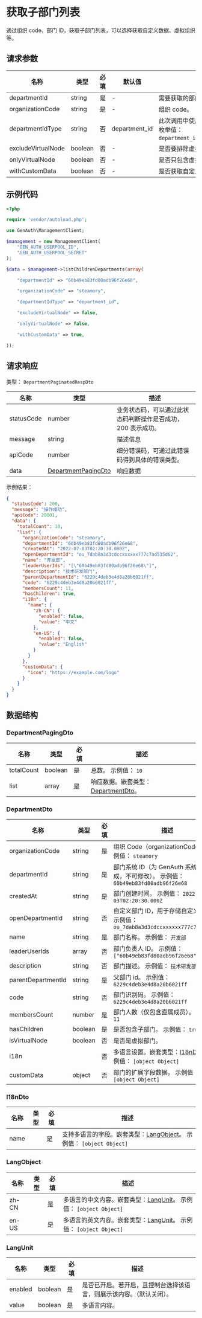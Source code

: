 # 获取子部门列表

<!--
  警告⚠️：
  不要直接修改该文档，
  https://github.com/Authing/authing-docs-factory
  使用该项目进行生成
-->

<LastUpdated />

通过组织 code、部门 ID，获取子部门列表，可以选择获取自定义数据、虚拟组织等。

## 请求参数

| 名称               | 类型    | 必填 | 默认值        | 描述                                                                          | 示例值                     |
| ------------------ | ------- | ---- | ------------- | ----------------------------------------------------------------------------- | -------------------------- |
| departmentId       | string  | 是   | -             | 需要获取的部门 ID。                                                           | `60b49eb83fd80adb96f26e68` |
| organizationCode   | string  | 是   | -             | 组织 code。                                                                   | `steamory`                 |
| departmentIdType   | string  | 否   | department_id | 此次调用中使用的部门 ID 的类型。 枚举值：`department_id`,`open_department_id` | `department_id`            |
| excludeVirtualNode | boolean | 否   | -             | 是否要排除虚拟组织。                                                          |                            |
| onlyVirtualNode    | boolean | 否   | -             | 是否只包含虚拟组织。                                                          |                            |
| withCustomData     | boolean | 否   | -             | 是否获取自定义数据。                                                          | `true`                     |

## 示例代码

```php
<?php

require 'vendor/autoload.php';

use GenAuth\ManagementClient;

$management = new ManagementClient(
    "GEN_AUTH_USERPOOL_ID",
    "GEN_AUTH_USERPOOL_SECRET"
);

$data = $management->listChildrenDepartments(array(

    "departmentId" => "60b49eb83fd80adb96f26e68",

    "organizationCode" => "steamory",

    "departmentIdType" => "department_id",

    "excludeVirtualNode" => false,

    "onlyVirtualNode" => false,

    "withCustomData" => true,

));
```

## 请求响应

类型： `DepartmentPaginatedRespDto`

| 名称       | 类型                                                   | 描述                                                         |
| ---------- | ------------------------------------------------------ | ------------------------------------------------------------ |
| statusCode | number                                                 | 业务状态码，可以通过此状态码判断操作是否成功，200 表示成功。 |
| message    | string                                                 | 描述信息                                                     |
| apiCode    | number                                                 | 细分错误码，可通过此错误码得到具体的错误类型。               |
| data       | <a href="#DepartmentPagingDto">DepartmentPagingDto</a> | 响应数据                                                     |

示例结果：

```json
{
  "statusCode": 200,
  "message": "操作成功",
  "apiCode": 20001,
  "data": {
    "totalCount": 10,
    "list": {
      "organizationCode": "steamory",
      "departmentId": "60b49eb83fd80adb96f26e68",
      "createdAt": "2022-07-03T02:20:30.000Z",
      "openDepartmentId": "ou_7dab8a3d3cdccxxxxxx777c7ad535d62",
      "name": "开发部",
      "leaderUserIds": "[\"60b49eb83fd80adb96f26e68\"]",
      "description": "技术研发部门",
      "parentDepartmentId": "6229c4deb3e4d8a20b6021ff",
      "code": "6229c4deb3e4d8a20b6021ff",
      "membersCount": 11,
      "hasChildren": true,
      "i18n": {
        "name": {
          "zh-CN": {
            "enabled": false,
            "value": "中文"
          },
          "en-US": {
            "enabled": false,
            "value": "English"
          }
        }
      },
      "customData": {
        "icon": "https://example.com/logo"
      }
    }
  }
}
```

## 数据结构

### <a id="DepartmentPagingDto"></a> DepartmentPagingDto

| 名称       | 类型    | 必填 | 描述                                                             |
| ---------- | ------- | ---- | ---------------------------------------------------------------- |
| totalCount | boolean | 是   | 总数。 示例值： `10`                                             |
| list       | array   | 是   | 响应数据。嵌套类型：<a href="#DepartmentDto">DepartmentDto</a>。 |

### <a id="DepartmentDto"></a> DepartmentDto

| 名称               | 类型    | 必填 | 描述                                                                                   |
| ------------------ | ------- | ---- | -------------------------------------------------------------------------------------- |
| organizationCode   | string  | 是   | 组织 Code（organizationCode）。 示例值： `steamory`                                    |
| departmentId       | string  | 是   | 部门系统 ID（为 GenAuth 系统自动生成，不可修改）。 示例值： `60b49eb83fd80adb96f26e68` |
| createdAt          | string  | 是   | 部门创建时间。 示例值： `2022-07-03T02:20:30.000Z`                                     |
| openDepartmentId   | string  | 否   | 自定义部门 ID，用于存储自定义的 ID。 示例值： `ou_7dab8a3d3cdccxxxxxx777c7ad535d62`    |
| name               | string  | 是   | 部门名称。 示例值： `开发部`                                                           |
| leaderUserIds      | array   | 否   | 部门负责人 ID。 示例值： `["60b49eb83fd80adb96f26e68"]`                                |
| description        | string  | 否   | 部门描述。 示例值： `技术研发部门`                                                     |
| parentDepartmentId | string  | 是   | 父部门 id。 示例值： `6229c4deb3e4d8a20b6021ff`                                        |
| code               | string  | 否   | 部门识别码。 示例值： `6229c4deb3e4d8a20b6021ff`                                       |
| membersCount       | number  | 是   | 部门人数（仅包含直属成员）。 示例值： `11`                                             |
| hasChildren        | boolean | 是   | 是否包含子部门。 示例值： `true`                                                       |
| isVirtualNode      | boolean | 否   | 是否是虚拟部门。                                                                       |
| i18n               |         | 否   | 多语言设置。嵌套类型：<a href="#I18nDto">I18nDto</a>。 示例值： `[object Object]`      |
| customData         | object  | 否   | 部门的扩展字段数据。 示例值： `[object Object]`                                        |

### <a id="I18nDto"></a> I18nDto

| 名称 | 类型 | 必填 | 描述                                                                                          |
| ---- | ---- | ---- | --------------------------------------------------------------------------------------------- |
| name |      | 是   | 支持多语言的字段。嵌套类型：<a href="#LangObject">LangObject</a>。 示例值： `[object Object]` |

### <a id="LangObject"></a> LangObject

| 名称  | 类型 | 必填 | 描述                                                                                      |
| ----- | ---- | ---- | ----------------------------------------------------------------------------------------- |
| zh-CN |      | 是   | 多语言的中文内容。嵌套类型：<a href="#LangUnit">LangUnit</a>。 示例值： `[object Object]` |
| en-US |      | 是   | 多语言的英文内容。嵌套类型：<a href="#LangUnit">LangUnit</a>。 示例值： `[object Object]` |

### <a id="LangUnit"></a> LangUnit

| 名称    | 类型    | 必填 | 描述                                                                 |
| ------- | ------- | ---- | -------------------------------------------------------------------- |
| enabled | boolean | 是   | 是否已开启。若开启，且控制台选择该语言，则展示该内容。（默认关闭）。 |
| value   | boolean | 是   | 多语言内容。                                                         |
